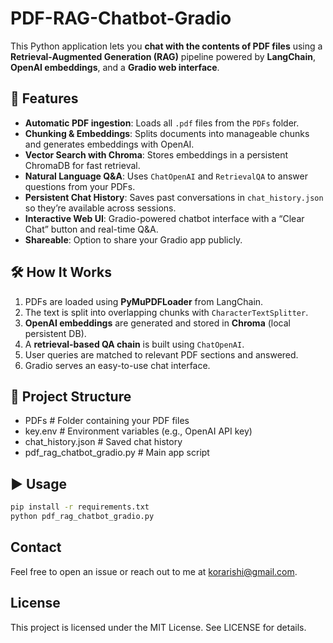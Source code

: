 # PDF-RAG-Chatbot-Gradio
This Python application lets you **chat with the contents of PDF files** using a **Retrieval-Augmented Generation (RAG)** pipeline powered by **LangChain**, **OpenAI embeddings**, and a **Gradio web interface**.

## 🚀 Features
- **Automatic PDF ingestion**: Loads all `.pdf` files from the `PDFs` folder.
- **Chunking & Embeddings**: Splits documents into manageable chunks and generates embeddings with OpenAI.
- **Vector Search with Chroma**: Stores embeddings in a persistent ChromaDB for fast retrieval.
- **Natural Language Q&A**: Uses `ChatOpenAI` and `RetrievalQA` to answer questions from your PDFs.
- **Persistent Chat History**: Saves past conversations in `chat_history.json` so they’re available across sessions.
- **Interactive Web UI**: Gradio-powered chatbot interface with a “Clear Chat” button and real-time Q&A.
- **Shareable**: Option to share your Gradio app publicly.

## 🛠 How It Works
1. PDFs are loaded using **PyMuPDFLoader** from LangChain.
2. The text is split into overlapping chunks with `CharacterTextSplitter`.
3. **OpenAI embeddings** are generated and stored in **Chroma** (local persistent DB).
4. A **retrieval-based QA chain** is built using `ChatOpenAI`.
5. User queries are matched to relevant PDF sections and answered.
6. Gradio serves an easy-to-use chat interface.

## 📂 Project Structure
- PDFs # Folder containing your PDF files
- key.env # Environment variables (e.g., OpenAI API key)
- chat_history.json # Saved chat history
- pdf_rag_chatbot_gradio.py # Main app script

## ▶️ Usage
```bash
pip install -r requirements.txt
python pdf_rag_chatbot_gradio.py
```
## Contact
Feel free to open an issue or reach out to me at korarishi@gmail.com.

## License
This project is licensed under the MIT License. See LICENSE for details.
